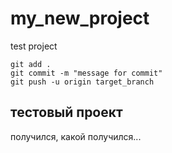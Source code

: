# my_new_project
test project

 ```
 git add .
 git commit -m "message for commit"
 git push -u origin target_branch
 ```

 ## тестовый проект
 получился, какой получился...